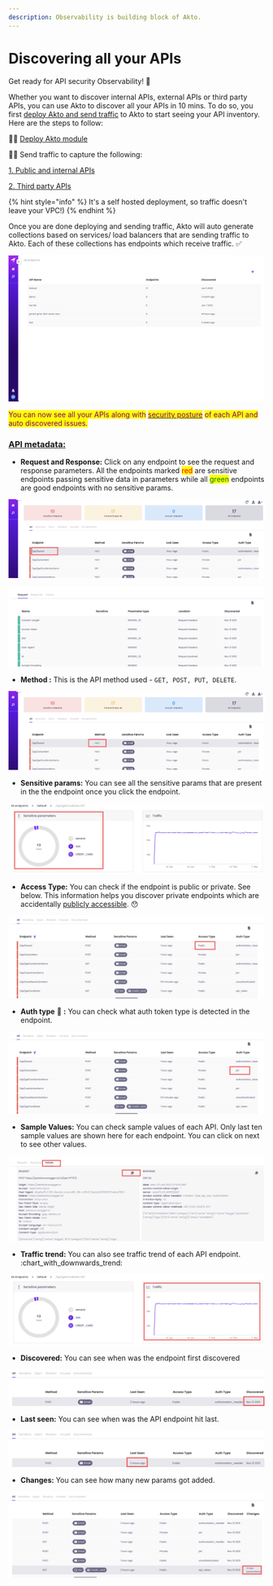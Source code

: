 ```yaml
---
description: Observability is building block of Akto.
---
```


# Discovering all your APIs

Get ready for API security Observability! 🚀

Whether you want to discover internal APIs, external APIs or third party APIs, you can use Akto to discover all your APIs in 10 mins. To do so, you first [deploy Akto and send traffic](broken-reference) to Akto to start seeing your API inventory. Here are the steps to follow:

☝🏼 [Deploy Akto module](../../getting-started/quick-start-with-akto-self-hosted/aws-deploy.md)&#x20;

✌🏻 Send traffic to capture the following:

&#x20; [   1. Public and internal APIs](broken-reference)

[     2. Third party APIs](broken-reference)

{% hint style="info" %}
It's a self hosted deployment, so traffic doesn't leave your VPC!)&#x20;
{% endhint %}

Once you are done deploying and sending traffic, Akto will auto generate collections based on services/ load balancers that are sending traffic to Akto. Each of these collections has endpoints which receive traffic. ✅

![](<../../.gitbook/assets/Screen Shot 2022-03-09 at 12.39.31 AM.png>)

<mark style="color:purple;">You can now see all your APIs along with</mark> [<mark style="color:purple;">security posture</mark>](assessing-api-security-posture.md) <mark style="color:purple;">of each API and auto discovered issues.</mark>&#x20;

### [API metadata:](understanding-api-metadata.md)

* **Request and Response:** Click on any endpoint to see the request and response parameters. All the endpoints marked <mark style="color:red;">red</mark> are sensitive endpoints passing sensitive data in parameters while all <mark style="color:green;">green</mark> endpoints are good endpoints with no sensitive params.

![](<../../.gitbook/assets/Frame 25 (2).png>)

![](<../../.gitbook/assets/Screen Shot 2022-03-09 at 12.48.53 AM.png>)

* **Method :** This is the API method used - `GET, POST, PUT, DELETE`.

![](<../../.gitbook/assets/Frame 25 (1).png>)

* **Sensitive params:** You can see all the sensitive params that are present in the the endpoint once you click the endpoint.&#x20;

![](<../../.gitbook/assets/Frame 28.png>)

* **Access Type:** You can check if the endpoint is public or private. See below. This information helps you discover private endpoints which are accidentally [publicly accessible](securing-private-apis-open-to-public.md). :hushed:

![](<../../.gitbook/assets/Frame 27 (1).png>)

* **Auth type** 🔑 **:** You can check what auth token type is detected in the endpoint.&#x20;

![](<../../.gitbook/assets/Frame 29.png>)

* **Sample Values:** You can check sample values of each API. Only last ten sample values are shown here for each endpoint. You can click on next to see other values.&#x20;

![](<../../.gitbook/assets/Frame 47.png>)

* **Traffic trend:** You can also see traffic trend of each API endpoint. :chart\_with\_downwards\_trend:

![](<../../.gitbook/assets/Frame 31.png>)

* **Discovered:** You can see when was the endpoint first discovered&#x20;

![](<../../.gitbook/assets/Frame 30.png>)

* **Last seen:** You can see when was the API endpoint hit last.&#x20;

![](<../../.gitbook/assets/Frame 32.png>)

* **Changes:** You can see how many new params got added.

![](<../../.gitbook/assets/Frame 33.png>)
